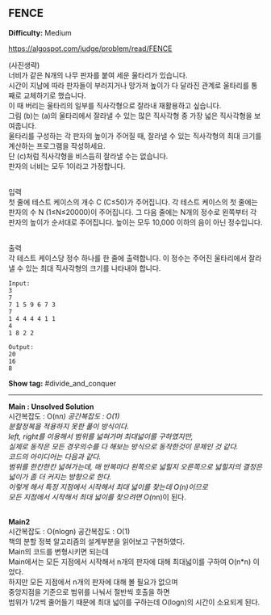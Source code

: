 ## FENCE

**Difficulty:** Medium

https://algospot.com/judge/problem/read/FENCE

(사진생략) <br/>
너비가 같은 N개의 나무 판자를 붙여 세운 울타리가 있습니다. <br/>
시간이 지남에 따라 판자들이 부러지거나 망가져 높이가 다 달라진 관계로 울타리를 통째로 교체하기로 했습니다. <br/>
이 때 버리는 울타리의 일부를 직사각형으로 잘라내 재활용하고 싶습니다. <br/>
그림 (b)는 (a)의 울타리에서 잘라낼 수 있는 많은 직사각형 중 가장 넓은 직사각형을 보여줍니다. <br/>
울타리를 구성하는 각 판자의 높이가 주어질 때, 잘라낼 수 있는 직사각형의 최대 크기를 계산하는 프로그램을 작성하세요. <br/>
단 (c)처럼 직사각형을 비스듬히 잘라낼 수는 없습니다. <br/>
판자의 너비는 모두 1이라고 가정합니다. <br/><br/>

입력 <br/>
첫 줄에 테스트 케이스의 개수 C (C≤50)가 주어집니다. 각 테스트 케이스의 첫 줄에는 판자의 수 N (1≤N≤20000)이 주어집니다. 그 다음 줄에는 N개의 정수로 왼쪽부터 각 판자의 높이가 순서대로 주어집니다. 높이는 모두 10,000 이하의 음이 아닌 정수입니다. <br/><br/>

출력 <br/>
각 테스트 케이스당 정수 하나를 한 줄에 출력합니다. 이 정수는 주어진 울타리에서 잘라낼 수 있는 최대 직사각형의 크기를 나타내야 합니다. <br/>

```
Input:
3
7
7 1 5 9 6 7 3
7
1 4 4 4 4 1 1
4
1 8 2 2

Output:
20
16
8
```

**Show tag:** \#divide_and_conquer

------------------------------------

**Main : Unsolved Solution** <br/>
시간복잡도 : O(n*n) 공간복잡도 : O(1) <br/>
분할정복을 적용하지 못한 풀이 방식이다. <br/>
left, right를 이용해서 범위를 넓혀가며 최대넓이를 구하였지만, <br/>
실제로 동작은 모든 경우의수를 다 해보는 방식으로 동작한것이 문제인 것 같다. <br/>
코드의 아이디어는 다음과 같다. <br/>
범위를 한칸한칸 넓혀가는데, 매 반복마다 왼쪽으로 넓힐지 오른쪽으로 넓힐지의 결정은 넓이가 좀 더 커지는 방향으로 한다. <br/>
이렇게 해서 특정 지점에서 시작해서 최대 넓이를 찾는데 O(n)이므로 <br/>
모든 지점에서 시작해서 최대 넓이를 찾으려면 O(n*n)이 된다. <br/><br/>

**Main2** <br/>
시간복잡도 : O(nlogn) 공간복잡도 : O(1) <br/>
책의 분할 정복 알고리즘의 설계부분을 읽어보고 구현하였다. <br/>
Main의 코드를 변형시키면 되는데 <br/>
Main에서는 모든 지점에서 시작해서 n개의 판자에 대해 최대넓이를 구하여 O(n*n) 이었다. <br/>
하지만 모든 지점에서 n개의 판자에 대해 볼 필요가 없으며 <br/>
중앙지점을 기준으로 범위를 나눠서 절반씩 호출을 하면 <br/>
범위가 1/2씩 줄어들기 때문에 최대 넓이를 구하는데 O(logn)의 시간이 소요되게 된다. <br/>